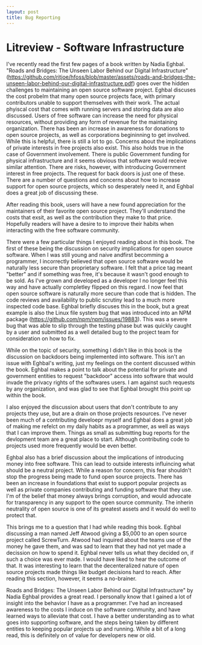 ```yaml
---
layout: post
title: Bug Reporting
---
```


# Litreview - Software Infrastructure

I've recently read the first few pages of a book written by Nadia Eghbal. "Roads and Bridges: The Unseen Labor Behind our Digital Infrastructure" 
(https://github.com/ritjoe/hfoss/blob/master/assets/roads-and-bridges-the-unseen-labor-behind-our-digital-infrastructure.pdf) goes over the hidden
challenges to maintaining an open source software project. Eghbal discuses the cost probelm that many open source projects face, with primary 
contributors unable to support themselves with their work. The actual phyiscal cost that comes with running servers and storing data are also 
discussed. Users of free software can increase the need for physical resources, without providing any form of revenue for the maintaining organization.
There has been an increase in awareness for donations to open source  projects, as well as corporations begininning to get involved. While this is
helpful, there is still a lot to go. Concerns about the implications of private interests in free projects also exist. This also holds true in the
case of Government involvement. There is public Government funding for physical infrastructure and it seems obvious that software would receive 
similar attention. There are risks, however, with introducing Government interest in free projects. The request for back doors is just one of these.
There are a number of questions and concerns about how to increase support for open source projects, which so desperately need it, and Eghbal does
a great job of discussing these. 

After reading this book, users will have a new found appreciation for the maintainers of their favorite open source project. They'll understand
the costs that exsit, as well as the contribution they make to that price. Hopefully readers will have a desire to to improve their habits when
interacting with the free software community. 

There were a few particular things I enjoyed reading about in this book. The first of these being the discussion on security implications for
open source software. When I was still young and naive andfirst becomming a programmer, I incorrectly believed that open source software would
be naturally less secure than proprietary software. I felt that a price tag meant "better" and if something was free, it's because it wasn't good
enough to be sold. As I've grown and developed as a developer I no longer feel this way and have actually completley flipped on this regard. I 
now feel that open source software is naturally more secure than code that is hidden. The code reviews and availability to public scrutiny lead
to a much more inspected code base. Eghbal briefly discuses this in the book, but a great example is also the Linux file system bug that was 
introduced into an NPM package (https://github.com/npm/npm/issues/19883). This was a severe bug that was able to slip through the testing phase
but was quickly caught by a user and submitted as a well detailed bug to the project team for consideration on how to fix.

While on the topic of security, something I didn't like in this book is the discussion on backdoors being implemented into software. This isn't
an issue with Eghbal's writing, just my feelings on the content discussed within the book. Eghbal makes a point to talk about the potential
for private and government entities to request "backdoor" access into software that would invade the privacy rights of the softwares users. I 
am against such requests by any organization, and was glad to see that Eghbal brought this point up within the book. 

I also enjoyed the discussion about users that don't contribute to any projects they use, but are a drain on those projects resources. I've never
been much of a contributing develoepr myself and Eghbal does a great job of making me refelct on my daily habits as a programmer, as well as ways
that I can improve them. Things as small as submitting bug reports for the devlopment team are a great place to start. Although contributing code
to projects used more frequently would be even better. 

Eghbal also has a brief discussion about the implications of introducing money into free software. This can lead to outside interests influincing 
what should be a neutral project. While a reason for concern, this fear shouldn't stop the progress being made to fund open source projects. There
has been an increase in foundations that exist to support popular projects as well as private companies contributing and funding software that
they use. I'm of the belief that money always brings corruption, and would advocate for transparency in any support to the open source community. 
The inherin neutrality of open source is one of its greatest assets and it would do well to protect that. 

This brings me to a question that I had while reading this book. Eghbal discussing a man named Jeff Atwood giving a $5,000 to an open source
project called ScrewTurn. Atwood had inquired about the teams use of the money he gave them, and was sad to learn that they had not yet made
a decission on how to spend it. Eghbal never tells us what they decided on, if such a choice was ever made. I would have liked to hear the 
outcome of that. It was interesting to learn that the decenteralized nature of open source projects made things like budget decisions hard to
reach. After reading this section, however, it seems a no-brainer. 

Roads and Bridges: The Unseen Labor Behind our Digital Infrastructure" by Nadia Eghbal provides a great read. I personally know that I gained
a lot of insight into the behavior I have as a programmer. I've had an increased awareness to the costs I induce on the software community, and
have learned ways to alleviate that cost. I have a better understanding as to what goes into supporting software, and the steps being taken by
different entities to keeping popular projects up and running. While a bit of a long read, this is definitely on of value for developers new or old. 



